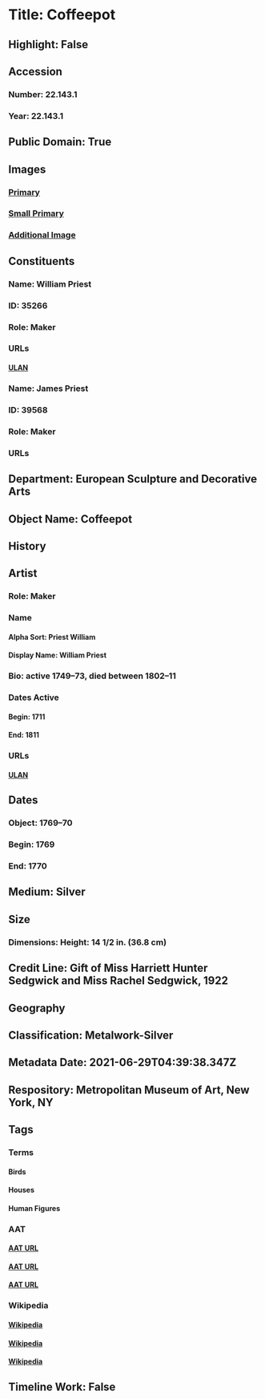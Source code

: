 # Title: Coffeepot
## Highlight: False
## Accession
### Number: 22.143.1
### Year: 22.143.1
## Public Domain: True
## Images
### [Primary](https://images.metmuseum.org/CRDImages/es/original/DP-16452-001.jpg)
### [Small Primary](https://images.metmuseum.org/CRDImages/es/web-large/DP-16452-001.jpg)
### [Additional Image](https://images.metmuseum.org/CRDImages/es/original/DP-16452-002.jpg)
## Constituents
### Name: William Priest
### ID: 35266
### Role: Maker
### URLs
#### [ULAN](http://vocab.getty.edu/page/ulan/500094306)
### Name: James Priest
### ID: 39568
### Role: Maker
### URLs
## Department: European Sculpture and Decorative Arts
## Object Name: Coffeepot
## History
## Artist
### Role: Maker
### Name
#### Alpha Sort: Priest William
#### Display Name: William Priest
### Bio: active 1749–73, died between 1802–11
### Dates Active
#### Begin: 1711
#### End: 1811
### URLs
#### [ULAN](http://vocab.getty.edu/page/ulan/500094306)
## Dates
### Object: 1769–70
### Begin: 1769
### End: 1770
## Medium: Silver
## Size
### Dimensions: Height: 14 1/2 in. (36.8 cm)
## Credit Line: Gift of Miss Harriett Hunter Sedgwick and Miss Rachel Sedgwick, 1922
## Geography
## Classification: Metalwork-Silver
## Metadata Date: 2021-06-29T04:39:38.347Z
## Respository: Metropolitan Museum of Art, New York, NY
## Tags
### Terms
#### Birds
#### Houses
#### Human Figures
### AAT
#### [AAT URL](http://vocab.getty.edu/page/aat/300266506)
#### [AAT URL](http://vocab.getty.edu/page/aat/300005433)
#### [AAT URL](http://vocab.getty.edu/page/aat/300404114)
### Wikipedia
#### [Wikipedia]()
#### [Wikipedia]()
#### [Wikipedia]()
## Timeline Work: False